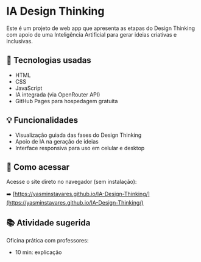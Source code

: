 # IA Design Thinking

Este é um projeto de web app que apresenta as etapas do Design Thinking com apoio de uma Inteligência Artificial para gerar ideias criativas e inclusivas.

## 🔧 Tecnologias usadas

- HTML
- CSS
- JavaScript
- IA integrada (via OpenRouter API)
- GitHub Pages para hospedagem gratuita

## 💡 Funcionalidades

- Visualização guiada das fases do Design Thinking
- Apoio de IA na geração de ideias
- Interface responsiva para uso em celular e desktop

## 🚀 Como acessar

Acesse o site direto no navegador (sem instalação):

➡️ [https://yasminstavares.github.io/IA-Design-Thinking/](https://yasminstavares.github.io/IA-Design-Thinking/)

## 📚 Atividade sugerida

Oficina prática com professores:
- 10 min: explicação
